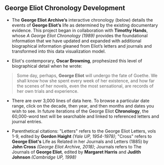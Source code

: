 ##  George Eliot Chronology Development

-   The **George Eliot Archive’s** interactive chronology (below) details the events of <strong>George Eliot’s</strong> life as determined by the existing documentary evidence. This project began in collaboration with <strong>Timothy Hands</strong>, whose *A George Eliot Chronology (1989)* provides the foundational information that we have updated and expanded with additional biographical information gleaned from Eliot’s letters and journals and transformed into this data visualization model.

-   Eliot's contemporary, <strong>Oscar Browning</strong>, prophesized this level of biographical detail when he wrote:

>  Some day, perhaps, <strong>George Eliot</strong> will undergo the fate of Goethe. We shall know how she spent every week of her existence, and how far the scenes of her novels, even the most sensational, are records of her own trials and experience.

-   There are over 3,000 lines of data here. To browse a particular date range, click on the decade, then year, and then months and dates you wish to see. In future iterations of the George Eliot **Chronology**, the 60,000-word text will be searchable and linked to referenced letters and journal entries.

-   Parenthetical citations: "Letters" refers to the George Eliot Letters, vols 1-9, edited by <strong>Gordon Haight</strong> *(Yale UP, 1954-1978)*; "Cross" refers to <strong>George Eliot's</strong> Life as Related in her Journals and Letters (1885) by <strong>John Cross</strong> *(George Eliot Archive, 2018)*; Journals refers to The Journals of <strong>George Eliot</strong>, edited by <strong>Margaret Harris</strong> and <strong>Judith Johnson </strong>*(Cambridge UP, 1998)*


